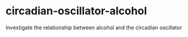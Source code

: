 # circadian-oscillator-alcohol
Investigate the relationship between alcohol and the circadian oscillator
